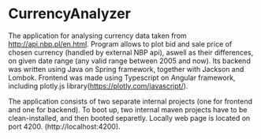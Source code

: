 # CurrencyAnalyzer

The application for analysing currency data taken from http://api.nbp.pl/en.html. 
Program allows to plot bid and sale price of chosen currency (handled by external NBP api), 
aswell as their differences, on given date range (any valid range between 2005 and now). 
Its backend was written using Java on Spring framework, together with Jackson and Lombok.
Frontend was made using Typescript on Angular framework, including plotly.js library(https://plotly.com/javascript/).

The application consists of two separate internal projects (one for frontend and one for backend).
To boot up, two internal maven projects have to be clean-installed, and then booted separetly.
Locally web page is located on port 4200. (http://localhost:4200).
